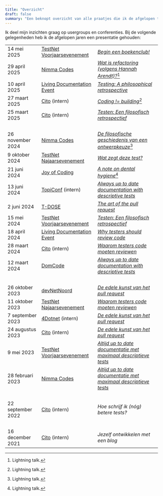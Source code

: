 ```yaml
---
title: "Overzicht"
draft: false
summary: "Een beknopt overzicht van alle praatjes die ik de afgelopen tijd heb gehouden."
---
```


Ik deel mijn inzichten graag op usergroups en conferenties. Bij de volgende gelegenheden heb ik de afgelopen jaren een presentatie gehouden:


|                   |                                                      |                                                                  |
| ----------------- | ---------------------------------------------------- | ---------------------------------------------------------------- |
| 14 mei 2025       | [TestNet Voorjaarsevenement](https://www.testnet.org/) | [*Begin een boekenclub!*](/talks/begin-een-boekenclub/)        |
| 29 april 2025     | [Nimma Codes](https://www.nimma.codes/)              | [*Wat is refactoring (volgens Hannah Arendt)?*](/blog/24/09/refactoring-en-hannah-arendt/ "Blog: 'Refactoring en Hannah Arendt'")[^1] |
| 10 april 2025     | [Living Documentation Event](https://www.ict.eu/en/events/living-documentation-event-2025) | [*Testing: A philosophical retrospective*](/talks/testen-een-filosofisch-retrospectief/) |
| 27 maart 2025     | [Cito](https://www.cito.nl/) (intern)                | [*Coding != building*](/blog/25/03/de-bouwmetafoor/ "Blog: 'De bouwmetafoor'")[^1] |
| 25 maart 2025     | [Cito](https://www.cito.nl/) (intern)                | [*Testen: Een filosofisch retrospectief*](/talks/testen-een-filosofisch-retrospectief/) |
| <br>              |                                                      |                                                                  |
| 26 november 2024  | [Nimma Codes](https://www.nimma.codes/)              | [*De filosofische geschiedenis van een ontwerpkeuze*](/blog/24/12/de-filosofische-geschiedenis-van-een-ontwerpkeuze/ "Blog: 'De filosofische geschiedenis van een ontwerpkeuze'")[^1] |
| 9 oktober 2024    | [TestNet Najaarsevenement](https://www.testnet.org/) | [*Wat zegt deze test?*](/talks/wat-zegt-deze-test/)              |
| 21 juni 2024      | [Joy of Coding](https://joyofcoding.org/index.html)  | [*A note on dental hygiene*](/blog/24/07/testen-is-als-flossen/ "Blog: 'Testen is als flossen'")[^1] |
| 13 juni 2024      | [TopiConf](https://werkenbijtopicus.nl/evenementen/7149/topiconf-2024) (intern) | [*Always up to date documentation with descriptive tests*](/talks/altijd-up-to-date-documentatie-met-maximaal-descriptieve-tests/) |
| 2 juni 2024       | [T-DOSE](https://t-dose.org/2024/)                   | [*The art of the pull request*](/talks/de-edele-kunst-van-het-pull-request/) |
| 15 mei 2024       | [TestNet Voorjaarsevenement](https://www.testnet.org/) | [*Testen: Een filosofisch retrospectief*](/talks/testen-een-filosofisch-retrospectief/) |
| 18 april 2024     | [Living Documentation Event](https://www.ict.eu/en/events/lde24) | [*Why testers should review code*](/talks/waarom-testers-code-moeten-reviewen/) |
| 28 maart 2024     | [Cito](https://www.cito.nl/) (intern)                | [*Waarom testers code moeten reviewen*](/talks/waarom-testers-code-moeten-reviewen/) |
| 12 maart 2024     | [DomCode](https://www.meetup.com/nl-NL/domcode/)     | [*Always up to date documentation with descriptive tests*](/talks/altijd-up-to-date-documentatie-met-maximaal-descriptieve-tests/) |
| <br/>             |                                                      |                                                                  |
| 26 oktober 2023   | [devNetNoord](https://devnetnoord.nl/)               | [*De edele kunst van het pull request*](/talks/de-edele-kunst-van-het-pull-request/) |
| 11 oktober 2023   | [TestNet Najaarsevenement](https://www.testnet.org/) | [*Waarom testers code moeten reviewen*](/talks/waarom-testers-code-moeten-reviewen/) |
| 7 september 2023  | [4Dotnet](https://www.4dotnet.nl/) (intern)          | [*De edele kunst van het pull request*](/talks/de-edele-kunst-van-het-pull-request/) |
| 24 augustus 2023  | [Cito](https://www.cito.nl/) (intern)                | [*De edele kunst van het pull request*](/talks/de-edele-kunst-van-het-pull-request/) |
| 9 mei 2023        | [TestNet Voorjaarsevenement](https://www.testnet.org/) | [*Altijd up to date documentatie met maximaal descriptieve tests*](/talks/altijd-up-to-date-documentatie-met-maximaal-descriptieve-tests/) |
| 28 februari 2023  | [Nimma Codes](https://www.nimma.codes/)              | [*Altijd up to date documentatie met maximaal descriptieve tests*](/talks/altijd-up-to-date-documentatie-met-maximaal-descriptieve-tests/) |
| <br/>             |                                                      |                                                                  |
| 22 september 2022 | [Cito](https://www.cito.nl/) (intern)                | *Hoe schrijf ik (nóg) betere tests?*                             |
| <br/>             |                                                      |                                                                  |
| 16 december 2021  | [Cito](https://www.cito.nl/) (intern)                | *Jezelf ontwikkelen met een blog*                                |

[^1]: Lightning talk.
